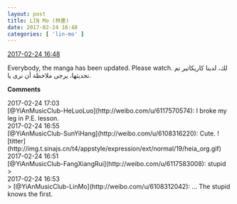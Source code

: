 ```yaml
---
layout: post
title: LIN Mo (林墨)
date: 2017-02-24 16:48
categories: [ 'lin-mo' ]
---
```


<div class="weibo-info">
  <a href="http://weibo.com/6108312042/Ex1RI59ba">2017-02-24 16:48</a>
</div>

Everybody, the manga has been updated. Please watch. لك، لدينا كاريكاتير تم تحديثها، يرجى ملاحظة أن نرى يا.

<!-- more -->

**Comments**

<div class="weibo-info">2017-02-24 17:03</div>
[@YiAnMusicClub-HeLuoLuo](http://weibo.com/u/6117570574): I broke my leg in P.E. lesson.

<div class="weibo-info">2017-02-24 16:55</div>
[@YiAnMusicClub-SunYiHang](http://weibo.com/u/6108316220): Cute. ![titter](http://img.t.sinajs.cn/t4/appstyle/expression/ext/normal/19/heia_org.gif)

<div class="weibo-info">2017-02-24 16:51</div>
[@YiAnMusicClub-FangXiangRui](http://weibo.com/u/6117583008): stupid
> <div class="weibo-info">2017-02-24 16:53</div>
> [@YiAnMusicClub-LinMo](http://weibo.com/u/6108312042): … The stupid knows the first.
